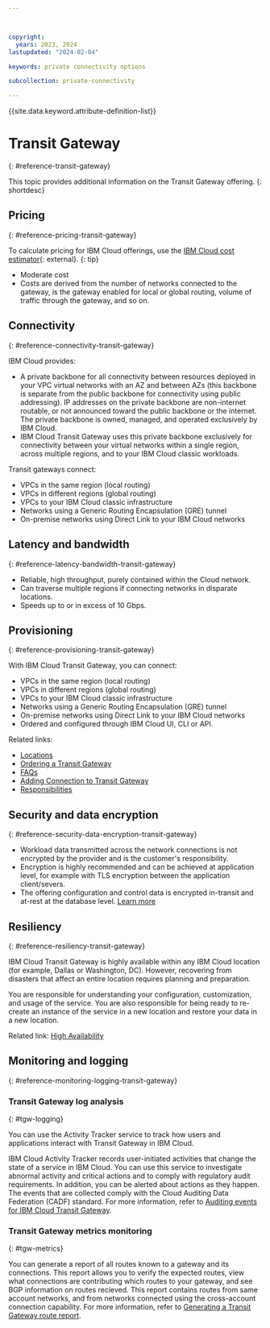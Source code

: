 ```yaml
---



copyright:
  years: 2023, 2024
lastupdated: "2024-02-04"

keywords: private connectivity options

subcollection: private-connectivity

---
```


{{site.data.keyword.attribute-definition-list}}

# Transit Gateway
{: #reference-transit-gateway}

This topic provides additional information on the Transit Gateway offering.
{: shortdesc}

## Pricing
{: #reference-pricing-transit-gateway}

To calculate pricing for IBM Cloud offerings, use the [IBM Cloud cost estimator](https://www.ibm.com/cloud/cloud-calculator){: external}.
{: tip}

* Moderate cost
* Costs are derived from the number of networks connected to the gateway, is the gateway enabled for local or global routing, volume of traffic through the gateway, and so on.

## Connectivity
{: #reference-connectivity-transit-gateway}

IBM Cloud provides:
* A private backbone for all connectivity between resources deployed in your VPC virtual networks with an AZ and between AZs (this backbone is separate from the public backbone for connectivity using public addressing). IP addresses on the private backbone are non-internet routable, or not announced toward the public backbone or the internet. The private backbone is owned, managed, and operated exclusively by IBM Cloud.
* IBM Cloud Transit Gateway uses this private backbone exclusively for connectivity between your virtual networks within a single region, across multiple regions, and to your IBM Cloud classic workloads.

Transit gateways connect:
   - VPCs in the same region (local routing)
   - VPCs in different regions (global routing)
   - VPCs to your IBM Cloud classic infrastructure
   - Networks using a Generic Routing Encapsulation (GRE) tunnel
   - On-premise networks using Direct Link to your IBM Cloud networks

## Latency and bandwidth
{: #reference-latency-bandwidth-transit-gateway}

* Reliable, high throughput, purely contained within the Cloud network.
* Can traverse multiple regions if connecting networks in disparate locations.
* Speeds up to or in excess of 10 Gbps.

## Provisioning
{: #reference-provisioning-transit-gateway}

With IBM Cloud Transit Gateway, you can connect:
* VPCs in the same region (local routing)
* VPCs in different regions (global routing)
* VPCs to your IBM Cloud classic infrastructure
* Networks using a Generic Routing Encapsulation (GRE) tunnel
* On-premise networks using Direct Link to your IBM Cloud networks
* Ordered and configured through IBM Cloud UI, CLI or API.

Related links:
* [Locations](/docs/transit-gateway?topic=transit-gateway-tg-locations)
* [Ordering a Transit Gateway](/docs/transit-gateway?topic=transit-gateway-ordering-transit-gateway&interface=ui)
* [FAQs](/docs/transit-gateway?topic=transit-gateway-faqs-for-transit-gateway)
* [Adding Connection to Transit Gateway](/docs/transit-gateway?topic=transit-gateway-adding-connections&interface=ui)
* [Responsibilities](/docs/transit-gateway?topic=transit-gateway-tg-responsibilities)

## Security and data encryption
{: #reference-security-data-encryption-transit-gateway}

* Workload data transmitted across the network connections is not encrypted by the provider and is the customer's responsibility.
* Encryption is highly recommended and can be achieved at application level, for example with TLS encryption between the application client/severs.
* The offering configuration and control data is encrypted in-transit and at-rest at the database level. [Learn more](/docs/transit-gateway?topic=transit-gateway-mng-data#data-storage)

## Resiliency
{: #reference-resiliency-transit-gateway}

IBM Cloud Transit Gateway is highly available within any IBM Cloud location (for example, Dallas or Washington, DC). However, recovering from disasters that affect an entire location requires planning and preparation.

You are responsible for understanding your configuration, customization, and usage of the service. You are also responsible for being ready to re-create an instance of the service in a new location and restore your data in a new location.

Related link: [High Availability](/docs/transit-gateway?topic=transit-gateway-ha-dr)

## Monitoring and logging
{: #reference-monitoring-logging-transit-gateway}

### Transit Gateway log analysis
{: #tgw-logging}

You can use the Activity Tracker service to track how users and applications interact with Transit Gateway in IBM Cloud.

IBM Cloud Activity Tracker records user-initiated activities that change the state of a service in IBM Cloud. You can use this service to investigate abnormal activity and critical actions and to comply with regulatory audit requirements. In addition, you can be alerted about actions as they happen. The events that are collected comply with the Cloud Auditing Data Federation (CADF) standard. For more information, refer to [Auditing events for IBM Cloud Transit Gateway](/docs/transit-gateway?topic=transit-gateway-at_events&interface=ui).

### Transit Gateway metrics monitoring
{: #tgw-metrics}

You can generate a report of all routes known to a gateway and its connections. This report allows you to verify the expected routes, view what connections are contributing which routes to your gateway, and see BGP information on routes recieved. This report contains routes from same account networks, and from networks connected using the cross-account connection capability. For more information, refer to [Generating a Transit Gateway route report](/docs/transit-gateway?topic=transit-gateway-route-reports&interface=ui).
